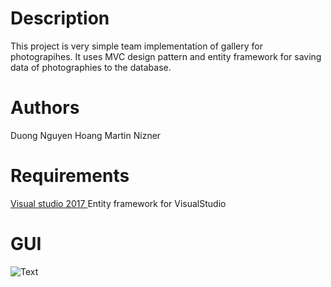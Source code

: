 # Description
This project is very simple team implementation of gallery for photograpihes. It uses MVC design pattern and entity framework for saving data of photographies to the database.

# Authors
Duong Nguyen Hoang
Martin Nizner

# Requirements
<a href="https://www.visualstudio.com/cs/downloads/?rr=https%3A%2F%2Fwww.google.cz%2F"> Visual studio 2017 </a>
Entity framework for VisualStudio

# GUI
![Text](https://i.imgur.com/c923mWB.jpg "GUI")
